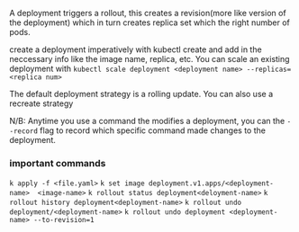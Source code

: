 A deployment triggers a rollout, this creates a revision(more like version of the deployment) which in turn creates replica set which the right number of pods. 

create a deployment imperatively with kubectl create and add in the neccessary info like the image name, replica, etc. You can scale an existing deployment with `kubectl scale deployment <deployment name> --replicas=<replica num>`

The default deployment strategy is a rolling update. You can also use a recreate strategy 

N/B: Anytime you use a command the modifies a deployment, you can the `--record` flag to record which specific command made changes to the deployment.

### important commands

`k apply -f <file.yaml>`
`k set image deployment.v1.apps/<deployment-name>  <image-name>`
`k rollout status deployment<deloyment-name>`
`k rollout history deployment<deployment-name>`
`k rollout undo deployment/<deployment-name>`
`k rollout undo deployment <deployment-name> --to-revision=1`
